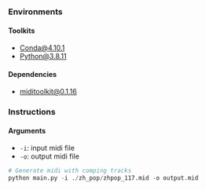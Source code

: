 ### Environments

#### Toolkits

- Conda@4.10.1
- Python@3.8.11

#### Dependencies

- miditoolkit@0.1.16

### Instructions

#### Arguments

- `-i`: input midi file
- `-o`: output midi file

```python
# Generate midi with comping tracks
python main.py -i ./zh_pop/zhpop_117.mid -o output.mid
```
